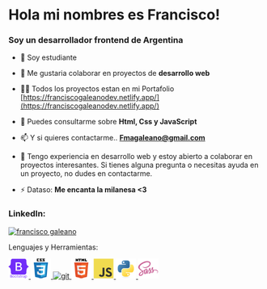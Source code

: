 <h1>Hola mi nombres es Francisco!</h1>
<h3>Soy un desarrollador frontend de Argentina</h3>

- 🌱 Soy estudiante 

- 👯 Me gustaria colaborar en proyectos de **desarrollo web**

- 👨‍💻 Todos los proyectos estan en mi Portafolio [https://franciscogaleanodev.netlify.app/](https://franciscogaleanodev.netlify.app/)

- 💬 Puedes consultarme sobre **Html, Css y JavaScript**

- 📫 Y si quieres contactarme.. **Fmagaleano@gmail.com**

- 📄 Tengo experiencia en desarrollo web y estoy abierto a colaborar en proyectos interesantes. Si tienes alguna pregunta o necesitas ayuda en un proyecto, no dudes en contactarme.

- ⚡ Dataso: **Me encanta la milanesa <3**

<h3>LinkedIn:</h3>
<p>
<a href="https://www.linkedin.com/in/franciscogaleano1/" target="blank"><img src="https://raw.githubusercontent.com/rahuldkjain/github-profile-readme-generator/master/src/images/icons/Social/linked-in-alt.svg" alt="francisco galeano" height="30" width="40" /></a>
</p>

<h>Lenguajes y Herramientas:</h3>
<p> <a href="https://getbootstrap.com" target="_blank" rel="noreferrer"> <img src="https://raw.githubusercontent.com/devicons/devicon/master/icons/bootstrap/bootstrap-plain-wordmark.svg" alt="bootstrap" width="40" height="40"/> </a> <a href="https://www.w3schools.com/css/" target="_blank" rel="noreferrer"> <img src="https://raw.githubusercontent.com/devicons/devicon/master/icons/css3/css3-original-wordmark.svg" alt="css3" width="40" height="40"/> </a> <a href="https://git-scm.com/" target="_blank" rel="noreferrer"> <img src="https://www.vectorlogo.zone/logos/git-scm/git-scm-icon.svg" alt="git" width="40" height="40"/> </a> <a href="https://www.w3.org/html/" target="_blank" rel="noreferrer"> <img src="https://raw.githubusercontent.com/devicons/devicon/master/icons/html5/html5-original-wordmark.svg" alt="html5" width="40" height="40"/> </a> <a href="https://developer.mozilla.org/en-US/docs/Web/JavaScript" target="_blank" rel="noreferrer"> <img src="https://raw.githubusercontent.com/devicons/devicon/master/icons/javascript/javascript-original.svg" alt="javascript" width="40" height="40"/> </a> <a href="https://www.python.org" target="_blank" rel="noreferrer"> <img src="https://raw.githubusercontent.com/devicons/devicon/master/icons/python/python-original.svg" alt="python" width="40" height="40"/> </a> <a href="https://sass-lang.com" target="_blank" rel="noreferrer"> <img src="https://raw.githubusercontent.com/devicons/devicon/master/icons/sass/sass-original.svg" alt="sass" width="40" height="40"/> </a> </p>
